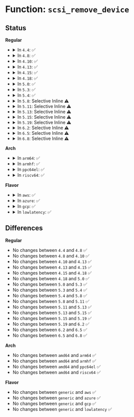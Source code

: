 # Function: <code>scsi_remove_device</code>

## Status
<b>Regular</b>
<ul>
<li>
<details>
<summary>In <code>4.4</code>: ✅</summary>

```c
void scsi_remove_device(struct scsi_device *sdev);
```

**Collision:** Unique Global

**Inline:** No

**Transformation:** False

**Instances:**

```
In drivers/scsi/scsi_sysfs.c (ffffffff815b5c60)
Location: drivers/scsi/scsi_sysfs.c:1152
Inline: False
Direct callers:
  - drivers/scsi/scsi_sysfs.c:sdev_store_delete
  - drivers/scsi/scsi_sysfs.c:scsi_remove_target
  - drivers/scsi/scsi_proc.c:proc_scsi_write
  - drivers/ata/libata-scsi.c:ata_scsi_handle_link_detach
```
**Symbols:**

```
ffffffff815b5c60-ffffffff815b5c93: scsi_remove_device (STB_GLOBAL)
```
</details>
</li>
<li>
<details>
<summary>In <code>4.8</code>: ✅</summary>

```c
void scsi_remove_device(struct scsi_device *sdev);
```

**Collision:** Unique Global

**Inline:** No

**Transformation:** False

**Instances:**

```
In drivers/scsi/scsi_sysfs.c (ffffffff8160e360)
Location: drivers/scsi/scsi_sysfs.c:1327
Inline: False
Direct callers:
  - drivers/scsi/scsi_sysfs.c:scsi_remove_target
  - drivers/scsi/scsi_sysfs.c:sdev_store_delete
  - drivers/scsi/scsi_proc.c:proc_scsi_write
  - drivers/ata/libata-scsi.c:ata_scsi_handle_link_detach
```
**Symbols:**

```
ffffffff8160e360-ffffffff8160e393: scsi_remove_device (STB_GLOBAL)
```
</details>
</li>
<li>
<details>
<summary>In <code>4.10</code>: ✅</summary>

```c
void scsi_remove_device(struct scsi_device *sdev);
```

**Collision:** Unique Global

**Inline:** No

**Transformation:** False

**Instances:**

```
In drivers/scsi/scsi_sysfs.c (ffffffff8163dc00)
Location: drivers/scsi/scsi_sysfs.c:1323
Inline: False
Direct callers:
  - drivers/scsi/scsi_sysfs.c:scsi_remove_target
  - drivers/scsi/scsi_sysfs.c:sdev_store_delete
  - drivers/scsi/scsi_proc.c:proc_scsi_write
  - drivers/ata/libata-scsi.c:ata_scsi_handle_link_detach
```
**Symbols:**

```
ffffffff8163dc00-ffffffff8163dc33: scsi_remove_device (STB_GLOBAL)
```
</details>
</li>
<li>
<details>
<summary>In <code>4.13</code>: ✅</summary>

```c
void scsi_remove_device(struct scsi_device *sdev);
```

**Collision:** Unique Global

**Inline:** No

**Transformation:** False

**Instances:**

```
In drivers/scsi/scsi_sysfs.c (ffffffff816527b0)
Location: drivers/scsi/scsi_sysfs.c:1347
Inline: False
Direct callers:
  - drivers/scsi/scsi_sysfs.c:scsi_remove_target
  - drivers/scsi/scsi_sysfs.c:sdev_store_delete
  - drivers/scsi/scsi_proc.c:proc_scsi_write
  - drivers/ata/libata-scsi.c:ata_scsi_handle_link_detach
```
**Symbols:**

```
ffffffff816527b0-ffffffff816527e3: scsi_remove_device (STB_GLOBAL)
```
</details>
</li>
<li>
<details>
<summary>In <code>4.15</code>: ✅</summary>

```c
void scsi_remove_device(struct scsi_device *sdev);
```

**Collision:** Unique Global

**Inline:** No

**Transformation:** False

**Instances:**

```
In drivers/scsi/scsi_sysfs.c (ffffffff816bbba0)
Location: drivers/scsi/scsi_sysfs.c:1392
Inline: False
Direct callers:
  - drivers/scsi/scsi_sysfs.c:scsi_remove_target
  - drivers/scsi/scsi_sysfs.c:sdev_store_delete
  - drivers/scsi/scsi_proc.c:proc_scsi_write
  - drivers/ata/libata-scsi.c:ata_scsi_handle_link_detach
```
**Symbols:**

```
ffffffff816bbba0-ffffffff816bbbd3: scsi_remove_device (STB_GLOBAL)
```
</details>
</li>
<li>
<details>
<summary>In <code>4.18</code>: ✅</summary>

```c
void scsi_remove_device(struct scsi_device *sdev);
```

**Collision:** Unique Global

**Inline:** No

**Transformation:** False

**Instances:**

```
In drivers/scsi/scsi_sysfs.c (ffffffff816f8010)
Location: drivers/scsi/scsi_sysfs.c:1415
Inline: False
Direct callers:
  - drivers/scsi/scsi_sysfs.c:scsi_remove_target
  - drivers/scsi/scsi_sysfs.c:sdev_store_delete
  - drivers/scsi/scsi_sysfs.c:sdev_store_delete
  - drivers/scsi/scsi_proc.c:proc_scsi_write
  - drivers/ata/libata-scsi.c:ata_scsi_handle_link_detach
```
**Symbols:**

```
ffffffff816f8010-ffffffff816f8043: scsi_remove_device (STB_GLOBAL)
```
</details>
</li>
<li>
<details>
<summary>In <code>5.0</code>: ✅</summary>

```c
void scsi_remove_device(struct scsi_device *sdev);
```

**Collision:** Unique Global

**Inline:** No

**Transformation:** False

**Instances:**

```
In drivers/scsi/scsi_sysfs.c (ffffffff8171a910)
Location: drivers/scsi/scsi_sysfs.c:1421
Inline: False
Direct callers:
  - drivers/scsi/scsi_sysfs.c:scsi_remove_target
  - drivers/scsi/scsi_sysfs.c:sdev_store_delete
  - drivers/scsi/scsi_sysfs.c:sdev_store_delete
  - drivers/scsi/scsi_proc.c:proc_scsi_write
  - drivers/ata/libata-scsi.c:ata_scsi_handle_link_detach
```
**Symbols:**

```
ffffffff8171a910-ffffffff8171a943: scsi_remove_device (STB_GLOBAL)
```
</details>
</li>
<li>
<details>
<summary>In <code>5.3</code>: ✅</summary>

```c
void scsi_remove_device(struct scsi_device *sdev);
```

**Collision:** Unique Global

**Inline:** No

**Transformation:** False

**Instances:**

```
In drivers/scsi/scsi_sysfs.c (ffffffff81755fe0)
Location: drivers/scsi/scsi_sysfs.c:1433
Inline: False
Direct callers:
  - drivers/scsi/scsi_sysfs.c:scsi_remove_target
  - drivers/scsi/scsi_sysfs.c:sdev_store_delete
  - drivers/scsi/scsi_sysfs.c:sdev_store_delete
  - drivers/scsi/scsi_proc.c:proc_scsi_write
  - drivers/ata/libata-scsi.c:ata_scsi_handle_link_detach
```
**Symbols:**

```
ffffffff81755fe0-ffffffff81756015: scsi_remove_device (STB_GLOBAL)
```
</details>
</li>
<li>
<details>
<summary>In <code>5.4</code>: ✅</summary>

```c
void scsi_remove_device(struct scsi_device *sdev);
```

**Collision:** Unique Global

**Inline:** No

**Transformation:** False

**Instances:**

```
In drivers/scsi/scsi_sysfs.c (ffffffff8177a260)
Location: drivers/scsi/scsi_sysfs.c:1442
Inline: False
Direct callers:
  - drivers/scsi/scsi_sysfs.c:scsi_remove_target
  - drivers/scsi/scsi_sysfs.c:sdev_store_delete
  - drivers/scsi/scsi_sysfs.c:sdev_store_delete
  - drivers/scsi/scsi_proc.c:proc_scsi_write
  - drivers/ata/libata-scsi.c:ata_scsi_handle_link_detach
```
**Symbols:**

```
ffffffff8177a260-ffffffff8177a295: scsi_remove_device (STB_GLOBAL)
```
</details>
</li>
<li>
<details>
<summary>In <code>5.8</code>: Selective Inline ⚠️</summary>

```c
void scsi_remove_device(struct scsi_device *sdev);
```

**Collision:** Unique Global

**Inline:** Selective

**Transformation:** False

**Instances:**

```
In drivers/scsi/scsi_sysfs.c (ffffffff8183d478)
Location: drivers/scsi/scsi_sysfs.c:1462
Inline: True
Inline callers:
  - drivers/scsi/scsi_sysfs.c:__scsi_remove_target
  - drivers/scsi/scsi_sysfs.c:sdev_store_delete
Direct callers:
  - drivers/scsi/scsi_proc.c:proc_scsi_write
  - drivers/ata/libata-scsi.c:ata_scsi_remove_dev
```
**Symbols:**

```
ffffffff8183d2c0-ffffffff8183d2f5: scsi_remove_device (STB_GLOBAL)
```
</details>
</li>
<li>
<details>
<summary>In <code>5.11</code>: Selective Inline ⚠️</summary>

```c
void scsi_remove_device(struct scsi_device *sdev);
```

**Collision:** Unique Global

**Inline:** Selective

**Transformation:** False

**Instances:**

```
In drivers/scsi/scsi_sysfs.c (ffffffff8184dc78)
Location: drivers/scsi/scsi_sysfs.c:1473
Inline: True
Inline callers:
  - drivers/scsi/scsi_sysfs.c:__scsi_remove_target
  - drivers/scsi/scsi_sysfs.c:sdev_store_delete
Direct callers:
  - drivers/scsi/scsi_proc.c:proc_scsi_write
  - drivers/ata/libata-scsi.c:ata_scsi_remove_dev
```
**Symbols:**

```
ffffffff8184dac0-ffffffff8184daf5: scsi_remove_device (STB_GLOBAL)
```
</details>
</li>
<li>
<details>
<summary>In <code>5.13</code>: Selective Inline ⚠️</summary>

```c
void scsi_remove_device(struct scsi_device *sdev);
```

**Collision:** Unique Global

**Inline:** Selective

**Transformation:** False

**Instances:**

```
In drivers/scsi/scsi_sysfs.c (ffffffff8183120e)
Location: drivers/scsi/scsi_sysfs.c:1479
Inline: True
Inline callers:
  - drivers/scsi/scsi_sysfs.c:scsi_remove_target
  - drivers/scsi/scsi_sysfs.c:sdev_store_delete
Direct callers:
  - drivers/scsi/scsi_proc.c:proc_scsi_write
  - drivers/ata/libata-scsi.c:ata_scsi_handle_link_detach
```
**Symbols:**

```
ffffffff81830f60-ffffffff81830f95: scsi_remove_device (STB_GLOBAL)
```
</details>
</li>
<li>
<details>
<summary>In <code>5.15</code>: Selective Inline ⚠️</summary>

```c
void scsi_remove_device(struct scsi_device *sdev);
```

**Collision:** Unique Global

**Inline:** Selective

**Transformation:** False

**Instances:**

```
In drivers/scsi/scsi_sysfs.c (ffffffff818bd25e)
Location: drivers/scsi/scsi_sysfs.c:1505
Inline: True
Inline callers:
  - drivers/scsi/scsi_sysfs.c:scsi_remove_target
  - drivers/scsi/scsi_sysfs.c:sdev_store_delete
Direct callers:
  - drivers/scsi/scsi_proc.c:proc_scsi_write
  - drivers/ata/libata-scsi.c:ata_scsi_handle_link_detach
```
**Symbols:**

```
ffffffff818bcfb0-ffffffff818bcfe5: scsi_remove_device (STB_GLOBAL)
```
</details>
</li>
<li>
<details>
<summary>In <code>5.19</code>: Selective Inline ⚠️</summary>

```c
void scsi_remove_device(struct scsi_device *sdev);
```

**Collision:** Unique Global

**Inline:** Selective

**Transformation:** False

**Instances:**

```
In drivers/scsi/scsi_sysfs.c (ffffffff81a0941b)
Location: drivers/scsi/scsi_sysfs.c:1499
Inline: True
Inline callers:
  - drivers/scsi/scsi_sysfs.c:scsi_remove_target
  - drivers/scsi/scsi_sysfs.c:sdev_store_delete
Direct callers:
  - drivers/scsi/scsi_proc.c:proc_scsi_write
  - drivers/ata/libata-scsi.c:ata_scsi_handle_link_detach
```
**Symbols:**

```
ffffffff81a09160-ffffffff81a0919b: scsi_remove_device (STB_GLOBAL)
```
</details>
</li>
<li>
<details>
<summary>In <code>6.2</code>: Selective Inline ⚠️</summary>

```c
void scsi_remove_device(struct scsi_device *sdev);
```

**Collision:** Unique Global

**Inline:** Selective

**Transformation:** False

**Instances:**

```
In drivers/scsi/scsi_sysfs.c (ffffffff81b8888b)
Location: drivers/scsi/scsi_sysfs.c:1494
Inline: True
Inline callers:
  - drivers/scsi/scsi_sysfs.c:scsi_remove_target
  - drivers/scsi/scsi_sysfs.c:sdev_store_delete
Direct callers:
  - drivers/scsi/scsi_proc.c:proc_scsi_write
  - drivers/ata/libata-scsi.c:ata_scsi_handle_link_detach
```
**Symbols:**

```
ffffffff81b885b0-ffffffff81b885eb: scsi_remove_device (STB_GLOBAL)
```
</details>
</li>
<li>
<details>
<summary>In <code>6.5</code>: Selective Inline ⚠️</summary>

```c
void scsi_remove_device(struct scsi_device *sdev);
```

**Collision:** Unique Global

**Inline:** Selective

**Transformation:** False

**Instances:**

```
In drivers/scsi/scsi_sysfs.c (ffffffff81bdc76b)
Location: drivers/scsi/scsi_sysfs.c:1524
Inline: True
Inline callers:
  - drivers/scsi/scsi_sysfs.c:scsi_remove_target
  - drivers/scsi/scsi_sysfs.c:sdev_store_delete
Direct callers:
  - drivers/scsi/scsi_proc.c:proc_scsi_write
  - drivers/scsi/virtio_scsi.c:virtscsi_handle_event
  - drivers/scsi/virtio_scsi.c:virtscsi_rescan_hotunplug
  - drivers/ata/libata-scsi.c:ata_scsi_handle_link_detach
```
**Symbols:**

```
ffffffff81bdc490-ffffffff81bdc4cb: scsi_remove_device (STB_GLOBAL)
```
</details>
</li>
<li>
<details>
<summary>In <code>6.8</code>: Selective Inline ⚠️</summary>

```c
void scsi_remove_device(struct scsi_device *sdev);
```

**Collision:** Unique Global

**Inline:** Selective

**Transformation:** False

**Instances:**

```
In drivers/scsi/scsi_sysfs.c (ffffffff81c3149b)
Location: drivers/scsi/scsi_sysfs.c:1524
Inline: True
Inline callers:
  - drivers/scsi/scsi_sysfs.c:scsi_remove_target
  - drivers/scsi/scsi_sysfs.c:sdev_store_delete
Direct callers:
  - drivers/scsi/scsi_proc.c:proc_scsi_write
  - drivers/scsi/virtio_scsi.c:virtscsi_handle_event
  - drivers/scsi/virtio_scsi.c:virtscsi_rescan_hotunplug
  - drivers/ata/libata-core.c:ata_port_detach
  - drivers/ata/libata-scsi.c:ata_scsi_handle_link_detach
```
**Symbols:**

```
ffffffff81c311c0-ffffffff81c311fb: scsi_remove_device (STB_GLOBAL)
```
</details>
</li>
</ul>
<b>Arch</b>
<ul>
<li>
<details>
<summary>In <code>arm64</code>: ✅</summary>

```c
void scsi_remove_device(struct scsi_device *sdev);
```

**Collision:** Unique Global

**Inline:** No

**Transformation:** False

**Instances:**

```
In drivers/scsi/scsi_sysfs.c (ffff80001097f938)
Location: drivers/scsi/scsi_sysfs.c:1442
Inline: False
Direct callers:
  - drivers/scsi/scsi_sysfs.c:scsi_remove_target
  - drivers/scsi/scsi_sysfs.c:sdev_store_delete
  - drivers/scsi/scsi_sysfs.c:sdev_store_delete
  - drivers/scsi/scsi_proc.c:proc_scsi_write
  - drivers/ata/libata-scsi.c:ata_scsi_handle_link_detach
```
**Symbols:**

```
ffff80001097f938-ffff80001097f97c: scsi_remove_device (STB_GLOBAL)
```
</details>
</li>
<li>
<details>
<summary>In <code>armhf</code>: ✅</summary>

```c
void scsi_remove_device(struct scsi_device *sdev);
```

**Collision:** Unique Global

**Inline:** No

**Transformation:** False

**Instances:**

```
In drivers/scsi/scsi_sysfs.c (c0a52734)
Location: drivers/scsi/scsi_sysfs.c:1442
Inline: False
Direct callers:
  - drivers/scsi/scsi_sysfs.c:scsi_remove_target
  - drivers/scsi/scsi_sysfs.c:sdev_store_delete
  - drivers/scsi/scsi_sysfs.c:sdev_store_delete
  - drivers/scsi/scsi_proc.c:proc_scsi_write
  - drivers/ata/libata-scsi.c:ata_scsi_handle_link_detach
```
**Symbols:**

```
c0a52734-c0a52770: scsi_remove_device (STB_GLOBAL)
```
</details>
</li>
<li>
<details>
<summary>In <code>ppc64el</code>: ✅</summary>

```c
void scsi_remove_device(struct scsi_device *sdev);
```

**Collision:** Unique Global

**Inline:** No

**Transformation:** False

**Instances:**

```
In drivers/scsi/scsi_sysfs.c (c000000000a3b520)
Location: drivers/scsi/scsi_sysfs.c:1442
Inline: False
Direct callers:
  - drivers/scsi/scsi_sysfs.c:scsi_remove_target
  - drivers/scsi/scsi_sysfs.c:sdev_store_delete
  - drivers/scsi/scsi_sysfs.c:sdev_store_delete
  - drivers/scsi/scsi_proc.c:proc_scsi_write
  - drivers/ata/libata-scsi.c:ata_scsi_handle_link_detach
```
**Symbols:**

```
c000000000a3b520-c000000000a3b588: scsi_remove_device (STB_GLOBAL)
```
</details>
</li>
<li>
<details>
<summary>In <code>riscv64</code>: ✅</summary>

```c
void scsi_remove_device(struct scsi_device *sdev);
```

**Collision:** Unique Global

**Inline:** No

**Transformation:** False

**Instances:**

```
In drivers/scsi/scsi_sysfs.c (ffffffe0005e5b72)
Location: drivers/scsi/scsi_sysfs.c:1442
Inline: False
Direct callers:
  - drivers/scsi/scsi_sysfs.c:scsi_remove_target
  - drivers/scsi/scsi_sysfs.c:sdev_store_delete
  - drivers/scsi/scsi_sysfs.c:sdev_store_delete
  - drivers/scsi/scsi_proc.c:proc_scsi_write
  - drivers/ata/libata-scsi.c:ata_scsi_handle_link_detach
```
**Symbols:**

```
ffffffe0005e5b72-ffffffe0005e5bbc: scsi_remove_device (STB_GLOBAL)
```
</details>
</li>
</ul>
<b>Flavor</b>
<ul>
<li>
<details>
<summary>In <code>aws</code>: ✅</summary>

```c
void scsi_remove_device(struct scsi_device *sdev);
```

**Collision:** Unique Global

**Inline:** No

**Transformation:** False

**Instances:**

```
In drivers/scsi/scsi_sysfs.c (ffffffff8172e950)
Location: drivers/scsi/scsi_sysfs.c:1442
Inline: False
Direct callers:
  - drivers/scsi/scsi_sysfs.c:scsi_remove_target
  - drivers/scsi/scsi_sysfs.c:sdev_store_delete
  - drivers/scsi/scsi_sysfs.c:sdev_store_delete
  - drivers/scsi/scsi_proc.c:proc_scsi_write
  - drivers/ata/libata-scsi.c:ata_scsi_handle_link_detach
```
**Symbols:**

```
ffffffff8172e950-ffffffff8172e985: scsi_remove_device (STB_GLOBAL)
```
</details>
</li>
<li>
<details>
<summary>In <code>azure</code>: ✅</summary>

```c
void scsi_remove_device(struct scsi_device *sdev);
```

**Collision:** Unique Global

**Inline:** No

**Transformation:** False

**Instances:**

```
In drivers/scsi/scsi_sysfs.c (ffffffff81707d70)
Location: drivers/scsi/scsi_sysfs.c:1442
Inline: False
Direct callers:
  - drivers/scsi/scsi_sysfs.c:scsi_remove_target
  - drivers/scsi/scsi_sysfs.c:sdev_store_delete
  - drivers/scsi/scsi_sysfs.c:sdev_store_delete
  - drivers/scsi/scsi_proc.c:proc_scsi_write
  - drivers/scsi/storvsc_drv.c:storvsc_remove_lun
  - drivers/ata/libata-scsi.c:ata_scsi_handle_link_detach
```
**Symbols:**

```
ffffffff81707d70-ffffffff81707da5: scsi_remove_device (STB_GLOBAL)
```
</details>
</li>
<li>
<details>
<summary>In <code>gcp</code>: ✅</summary>

```c
void scsi_remove_device(struct scsi_device *sdev);
```

**Collision:** Unique Global

**Inline:** No

**Transformation:** False

**Instances:**

```
In drivers/scsi/scsi_sysfs.c (ffffffff8176d720)
Location: drivers/scsi/scsi_sysfs.c:1442
Inline: False
Direct callers:
  - drivers/scsi/scsi_sysfs.c:scsi_remove_target
  - drivers/scsi/scsi_sysfs.c:sdev_store_delete
  - drivers/scsi/scsi_sysfs.c:sdev_store_delete
  - drivers/scsi/scsi_proc.c:proc_scsi_write
  - drivers/scsi/virtio_scsi.c:virtscsi_handle_event
  - drivers/scsi/virtio_scsi.c:virtscsi_handle_event
  - drivers/ata/libata-scsi.c:ata_scsi_handle_link_detach
```
**Symbols:**

```
ffffffff8176d720-ffffffff8176d755: scsi_remove_device (STB_GLOBAL)
```
</details>
</li>
<li>
<details>
<summary>In <code>lowlatency</code>: ✅</summary>

```c
void scsi_remove_device(struct scsi_device *sdev);
```

**Collision:** Unique Global

**Inline:** No

**Transformation:** False

**Instances:**

```
In drivers/scsi/scsi_sysfs.c (ffffffff81788ec0)
Location: drivers/scsi/scsi_sysfs.c:1442
Inline: False
Direct callers:
  - drivers/scsi/scsi_sysfs.c:scsi_remove_target
  - drivers/scsi/scsi_sysfs.c:sdev_store_delete
  - drivers/scsi/scsi_sysfs.c:sdev_store_delete
  - drivers/scsi/scsi_proc.c:proc_scsi_write
  - drivers/ata/libata-scsi.c:ata_scsi_handle_link_detach
```
**Symbols:**

```
ffffffff81788ec0-ffffffff81788ef5: scsi_remove_device (STB_GLOBAL)
```
</details>
</li>
</ul>

## Differences
<b>Regular</b>
<ul>
<li>
No changes between <code>4.4</code> and <code>4.8</code> ✅
</li>
<li>
No changes between <code>4.8</code> and <code>4.10</code> ✅
</li>
<li>
No changes between <code>4.10</code> and <code>4.13</code> ✅
</li>
<li>
No changes between <code>4.13</code> and <code>4.15</code> ✅
</li>
<li>
No changes between <code>4.15</code> and <code>4.18</code> ✅
</li>
<li>
No changes between <code>4.18</code> and <code>5.0</code> ✅
</li>
<li>
No changes between <code>5.0</code> and <code>5.3</code> ✅
</li>
<li>
No changes between <code>5.3</code> and <code>5.4</code> ✅
</li>
<li>
No changes between <code>5.4</code> and <code>5.8</code> ✅
</li>
<li>
No changes between <code>5.8</code> and <code>5.11</code> ✅
</li>
<li>
No changes between <code>5.11</code> and <code>5.13</code> ✅
</li>
<li>
No changes between <code>5.13</code> and <code>5.15</code> ✅
</li>
<li>
No changes between <code>5.15</code> and <code>5.19</code> ✅
</li>
<li>
No changes between <code>5.19</code> and <code>6.2</code> ✅
</li>
<li>
No changes between <code>6.2</code> and <code>6.5</code> ✅
</li>
<li>
No changes between <code>6.5</code> and <code>6.8</code> ✅
</li>
</ul>
<b>Arch</b>
<ul>
<li>
No changes between <code>amd64</code> and <code>arm64</code> ✅
</li>
<li>
No changes between <code>amd64</code> and <code>armhf</code> ✅
</li>
<li>
No changes between <code>amd64</code> and <code>ppc64el</code> ✅
</li>
<li>
No changes between <code>amd64</code> and <code>riscv64</code> ✅
</li>
</ul>
<b>Flavor</b>
<ul>
<li>
No changes between <code>generic</code> and <code>aws</code> ✅
</li>
<li>
No changes between <code>generic</code> and <code>azure</code> ✅
</li>
<li>
No changes between <code>generic</code> and <code>gcp</code> ✅
</li>
<li>
No changes between <code>generic</code> and <code>lowlatency</code> ✅
</li>
</ul>

